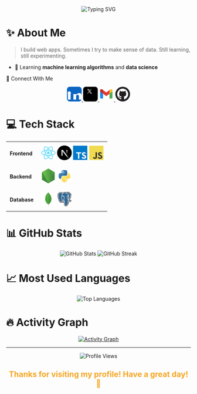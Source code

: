 <div align="center">
  <img src="https://readme-typing-svg.herokuapp.com?font=Fira+Code&weight=500&size=40&pause=1000&color=F5A623&center=true&vCenter=true&random=false&width=600&height=70&lines=Hi%2C+I+am+Kahon!;Full+Stack+Developer;Data+Explorer;Continuous+Learner" alt="Typing SVG" />
</div>

# ✨ About Me
> I build web apps. Sometimes I try to make sense of data. Still learning, still experimenting.

- 🌱 Learning **machine learning algorithms** and **data science**

🔗 Connect With Me
<div align="center">
  <a href="https://www.linkedin.com/in/kahon-binte-zaman-9414432b4/" target="_blank">
    <svg xmlns="http://www.w3.org/2000/svg" width="40" height="40" viewBox="60 60 80 80">
      <rect x="60" y="60" width="80" height="80" rx="15" ry="15" fill="#0A66C2" />
      <path d="M80,100v30h-15v-30h15z M72.5,85c5,0,9,4,9,9s-4,9-9,9s-9-4-9-9S67.5,85,72.5,85z" fill="#FFFFFF" />
      <path d="M95,100v30h15v-16c0-5,1-10,8-10s7,5,7,10v16h15v-20c0-10-2-15-12-15s-12,3-15,8v-3h-18z" fill="#FFFFFF" />
    </svg>
  </a>
  <a href="https://x.com/Kahoo_z" target="_blank">
    <svg xmlns="http://www.w3.org/2000/svg" width="40" height="40" viewBox="60 60 80 80">
      <rect x="60" y="60" width="80" height="80" rx="15" ry="15" fill="#000000" />
      <path d="M 83.085938 73 L 91.023438 73 L 96.660156 81.009766 L 103.5 73 L 106 73 L 97.789062 82.613281 L 107.914062 97 L 99.978516 97 L 93.4375 87.707031 L 85.5 97 L 83 97 L 92.308594 86.103516 L 83.085938 73 z M 86.914062 75 L 101.021484 95 L 104.085938 95 L 89.978516 75 L 86.914062 75 z" fill="#FFFFFF" />
    </svg>
  </a>
  <a href="mailto:kahonbintezaman@gmail.com">
    <svg xmlns="http://www.w3.org/2000/svg" width="40" height="40" viewBox="100 65 50 40">
      <path fill="#4caf50" d="M145,76.2l-5,2.75l-5,4.75L135,100h7c1.657,0,3-1.343,3-3V76.2z" />
      <path fill="#1e88e5" d="M103,76.2l3.614,1.71L113,83.7V100H106c-1.657,0-3-1.343-3-3V76.2z" />
      <polygon fill="#e53935" points="135,71.2 124,79.45 113,71.2 112,77 113,83.7 124,91.95 135,83.7 136,77" />
      <path fill="#c62828" d="M103,72.298V76.2l10,7.5V71.2L109.876,68.859C109.132,68.301,108.228,68,107.298,68h0C104.924,68,103,69.924,103,72.298z" />
      <path fill="#fbc02d" d="M145,72.298V76.2l-10,7.5V71.2l3.124-2.341C138.868,68.301,139.772,68,140.702,68h0 C143.076,68,145,69.924,145,72.298z" />
    </svg>
  </a>
  <a href="https://github.com/kaho0" target="_blank">
    <svg xmlns="http://www.w3.org/2000/svg" width="40" height="40" viewBox="60 60 80 80">
      <circle cx="100" cy="100" r="40" fill="#211F1F" />
      <path d="M100,70c-16.5,0-30,13.5-30,30c0,13.3,8.6,24.5,20.5,28.5c1.5,0.3,2-0.6,2-1.4c0-0.7,0-2.5,0-4.9c-8.3,1.8-10.1-4-10.1-4c-1.4-3.5-3.3-4.4-3.3-4.4c-2.7-1.8,0.2-1.8,0.2-1.8c3,0.2,4.6,3.1,4.6,3.1c2.7,4.6,7,3.3,8.7,2.5c0.3-1.9,1-3.3,1.9-4c-6.7-0.8-13.7-3.3-13.7-14.9c0-3.3,1.2-6,3.1-8.1c-0.3-0.8-1.3-3.8,0.3-7.9c0,0,2.5-0.8,8.3,3.1c2.4-0.7,5-1,7.5-1c2.5,0,5.1,0.3,7.5,1c5.8-3.9,8.3-3.1,8.3-3.1c1.6,4.1,0.6,7.1,0.3,7.9c1.9,2.1,3.1,4.8,3.1,8.1c0,11.6-7,14.1-13.7,14.9c1.1,0.9,2,2.7,2,5.5c0,4,0,7.2,0,8.2c0,0.8,0.5,1.7,2,1.4c11.9-4,20.5-15.2,20.5-28.5C130,83.5,116.5,70,100,70z" fill="#FFFFFF" />
    </svg>
  </a>
</div>

# 💻 Tech Stack

<table align="center" style="border-collapse: collapse; border: none;">
  <tr style="background-color: transparent;">
    <td style="border: none; padding: 10px;"><strong>Frontend</strong></td>
    <td style="border: none; padding: 10px;">
      <img src="https://raw.githubusercontent.com/devicons/devicon/master/icons/react/react-original.svg" width="40" height="40" alt="React"/>
      <img src="https://raw.githubusercontent.com/devicons/devicon/master/icons/nextjs/nextjs-original.svg" width="40" height="40" alt="Next.js"/>
      <img src="https://raw.githubusercontent.com/devicons/devicon/master/icons/typescript/typescript-original.svg" width="40" height="40" alt="TypeScript"/>
      <img src="https://raw.githubusercontent.com/devicons/devicon/master/icons/javascript/javascript-original.svg" width="40" height="40" alt="JavaScript"/>
    </td>
  </tr>
  <tr style="background-color: transparent;">
    <td style="border: none; padding: 10px;"><strong>Backend</strong></td>
    <td style="border: none; padding: 10px;">
      <img src="https://raw.githubusercontent.com/devicons/devicon/master/icons/nodejs/nodejs-original.svg" width="40" height="40" alt="Node.js"/>
      <img src="https://raw.githubusercontent.com/devicons/devicon/master/icons/python/python-original.svg" width="40" height="40" alt="Python"/>
    </td>
  </tr>
  <tr style="background-color: transparent;">
    <td style="border: none; padding: 10px;"><strong>Database</strong></td>
    <td style="border: none; padding: 10px;">
      <img src="https://raw.githubusercontent.com/devicons/devicon/master/icons/mongodb/mongodb-original.svg" width="40" height="40" alt="MongoDB"/>
      <img src="https://raw.githubusercontent.com/devicons/devicon/master/icons/postgresql/postgresql-original.svg" width="40" height="40" alt="PostgreSQL"/>
    </td>
  </tr>
</table>

# 📊 GitHub Stats

<div align="center">
  <img src="https://github-readme-stats.vercel.app/api?username=kaho0&theme=gruvbox&hide_border=true&include_all_commits=false&count_private=false&bg_color=00000000&show_icons=true&icon_color=F5A623&title_color=F5A623&text_color=E8DDCB" alt="GitHub Stats" width="49%" />
  <img src="https://github-readme-streak-stats.herokuapp.com/?user=kaho0&theme=gruvbox&hide_border=true&background=00000000&stroke=F5A623&ring=F5A623&fire=F28C28&currStreakLabel=F5A623" alt="GitHub Streak" width="49%" />
</div>

# 📈 Most Used Languages

<div align="center">
  <img src="https://github-readme-stats.vercel.app/api/top-langs/?username=kaho0&theme=gruvbox&hide_border=true&include_all_commits=false&count_private=false&layout=compact&bg_color=00000000&title_color=F5A623&text_color=E8DDCB" alt="Top Languages" width="50%" />
</div>


# 🔥 Activity Graph
<div align="center">
  <a href="https://github.com/kaho0/github-readme-activity-graph">
    <img src="https://github-readme-activity-graph.vercel.app/graph?username=kaho0&bg_color=00000000&color=F5A623&line=F28C28&point=F5A623&hide_border=true" alt="Activity Graph" width="95%" />
  </a>
</div>

<hr style="border-color: rgba(245, 166, 35, 0.3);">

<div align="center">
  <img src="https://komarev.com/ghpvc/?username=kaho0&style=for-the-badge&color=F5A623" alt="Profile Views" />

  <h2 style="color: #F5A623;">Thanks for visiting my profile! Have a great day! 👋</h2>
</div>
